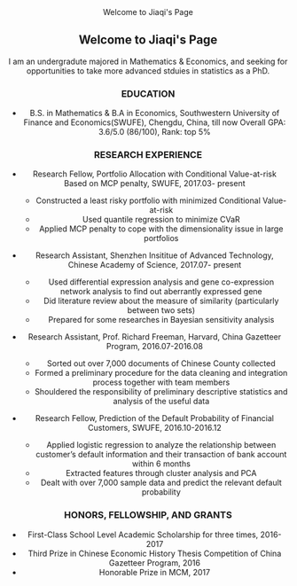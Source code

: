 <div class="wrapper">
  <header>
    <hl> Welcome to Jiaqi's Page</hl>
    <br/>
 
 

## Welcome to Jiaqi's Page

I am an undergradute majored in Mathematics & Economics, and seeking for opportunities to take more advanced stduies in statistics as a PhD.


### EDUCATION 
* B.S. in Mathematics & B.A in Economics, Southwestern University of Finance and Economics(SWUFE), Chengdu, China, till now
  Overall GPA: 3.6/5.0 (86/100), Rank: top 5%
  
### RESEARCH EXPERIENCE
* Research Fellow, Portfolio Allocation with Conditional Value-at-risk Based on MCP penalty, SWUFE, 2017.03- present
  * Constructed a least risky portfolio with minimized Conditional Value-at-risk
  * Used quantile regression to minimize CVaR
  * Applied MCP penalty to cope with the dimensionality issue in large portfolios

* Research Assistant, Shenzhen Insititue of Advanced Technology, Chinese Academy of Science, 2017.07- present
  * Used differential expression analysis and gene co-expression network analysis to find out aberrantly expressed gene
  * Did literature review about the measure of similarity (particularly between two sets)
  * Prepared for some researches in Bayesian sensitivity analysis

* Research Assistant, Prof. Richard Freeman, Harvard, China Gazetteer Program, 2016.07-2016.08
  * Sorted out over 7,000 documents of Chinese County collected
  * Formed a preliminary procedure for the data cleaning and integration process together with team members
  * Shouldered the responsibility of preliminary descriptive statistics and analysis of the useful data
  

* Research Fellow, Prediction of  the Default Probability of Financial Customers, SWUFE, 2016.10-2016.12
  * Applied logistic regression to analyze the relationship between customer’s default information and their transaction of bank account within 6 months
  * Extracted features through cluster analysis and PCA
  * Dealt with over 7,000 sample data and predict the relevant default probability
  

### HONORS, FELLOWSHIP, AND GRANTS
* First-Class School Level Academic Scholarship for three times, 2016-2017
* Third Prize in Chinese Economic History Thesis Competition of China Gazetteer Program, 2016
* Honorable Prize in MCM, 2017
